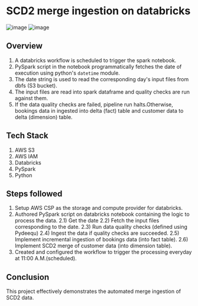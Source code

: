 # SCD2 merge ingestion on databricks
![image](https://github.com/user-attachments/assets/fb778bdc-e593-40d5-8031-32a30309ccd4)
![image](https://github.com/user-attachments/assets/90ba543d-891b-4862-88ca-015512532d77)

## Overview
1. A databricks workflow is scheduled to trigger the spark notebook.
2. PySpark script in the notebook programmatically fetches the date of execution using python's `datetime` module.
3. The date string is used to read the corresponding day's input files from dbfs (S3 bucket).
4. The input files are read into spark dataframe and quality checks are run against them. 
5. If the data quality checks are failed, pipeline run halts.Otherwise, bookings data in ingested into delta (fact) table and customer data to delta (dimension) table.

## Tech Stack
1. AWS S3
2. AWS IAM 
3. Databricks
4. PySpark
5. Python

## Steps followed
1. Setup AWS CSP as the storage and compute provider for databricks.
2. Authored PySpark script on databricks notebook containing the logic to process the data.
     2.1) Get the date
     2.2) Fetch the input files corresponding to the date.
     2.3) Run data quality checks (defined using Pydeequ)
     2.4) Ingest the data if quality checks are succeeded.
     2.5) Implement incremental ingestion of bookings data (into fact table).
     2.6) Implement SCD2 merge of customer data (into dimension table).
3. Created and configured the workflow to trigger the processing everyday at 11:00 A.M.(scheduled).

## Conclusion
This project effectively demonstrates the automated merge ingestion of SCD2 data.

